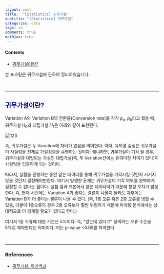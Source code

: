 ```yaml
---
layout: post
title:  "[Statistics] 귀무가설"
subtitle: "[Statistics] 귀무가설"
categories: data
tags: sa
comments: true
mathjax: true
---
```

#### Contents
- [귀무가설이란?](#귀무가설이란)

본 포스팅은 귀무가설에 관하여 정리하였습니다.

<br>

---

## <span style="color:navy">귀무가설이란?</span>

Variation A와 Variation B의 전환율(Conversion rate)를 각각 $p_a$, $p_b$라고 했을 때,
귀무가설 $H_0$과 대립가설 $H_1$은 아래와 같이 표현된다.

![123](https://user-images.githubusercontent.com/53929665/131219366-4d43ffb2-c3b6-48ad-be36-c60b17544e77.JPG)


즉, 귀무가설은 두 Variation에 차이가 없음을 의미한다. 이때, 유의성 검정은 귀무가설이 사실임을 전제로 가설검증을 수행하는 것이다. 왜냐하면, 귀무가설이 기각 될 경우, 귀무가설과 대립되는 가설인 대립가설(즉, 두 Variation간에는 유의미한 차이가 있다)이 사실임을 입증하게 되는 것이다.

따라서, 실험을 진행하는 동안 얻은 데이터를 통해 귀무가설을 기각시킬 것인지 시키지 않을 것인지 결정해야만한다. 여기서 발생한 문제는 귀무가설의 기각 여부를 완벽하게  결정할 수 없다는 점이다. 실험 결과 표본에서 얻은 데이터이기 때문에 항상 오차가 발생한다. 즉, 현재 시간에는 Variation A가 좋다는 결론이 나올지 몰라도 차후에는 Variation B가 더 좋다는 결론이 나올 수 있다. (즉, 1종 오류 혹은 2종 오류를 범할 수 있음, 더불어 1종오류의 경우 2종 오류보다 훨씬 위험하기 때문에 마케팅 분석에서는 상대적으로 더 경계할 필요가 있다고 한다.)

여기서 1종 오류에 대한 기준은 5%이다. 즉, "없는데 있다고" 정의하는 오류 수준을 5%로 제약한다는 의미이다. 이는 p-value <0.05를 의미한다.

<br>

---

### References
- [귀무가설, 위키백과](https://ko.wikipedia.org/wiki/%EA%B7%80%EB%AC%B4_%EA%B0%80%EC%84%A4)

